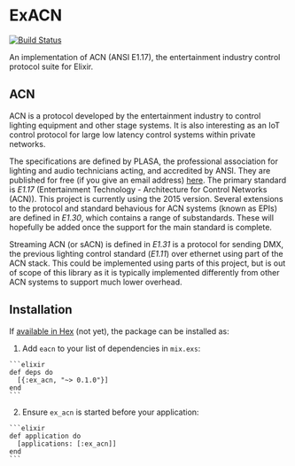 # ExACN
[![Build Status](https://travis-ci.org/willpenington/ex_acn.svg?branch=master)](https://travis-ci.org/willpenington/ex_acn)

An implementation of ACN (ANSI E1.17), the entertainment industry control protocol suite for Elixir.

## ACN
ACN is a protocol developed by the entertainment industry to control lighting equipment and other
stage systems. It is also interesting as an IoT control protocol for large low latency control
systems within private networks.

The specifications are defined by PLASA, the professional association for lighting and audio
technicians acting, and accredited by ANSI. They are published for free (if you give an email
address) [here](http://tsp.plasa.org). The primary standard is *E1.17* (Entertainment Technology - 
Architecture for Control Networks (ACN)). This project is currently using the 2015 version.
Several extensions to the protocol and standard behavious for ACN systems (known as EPIs) are defined in
*E1.30*, which contains a range of substandards. These will hopefully be added once the support for
the main standard is complete. 

Streaming ACN (or sACN) is defined in *E1.31* is a protocol for sending DMX, the previous lighting 
control standard (*E1.11*) over ethernet using part of the ACN stack. This could be implemented using
parts of this project, but is out of scope of this library as it is typically implemented differently
from other ACN systems to support much lower overhead.

## Installation

If [available in Hex](https://hex.pm/docs/publish) (not yet), the package can be installed as:

  1. Add `eacn` to your list of dependencies in `mix.exs`:

    ```elixir
    def deps do
      [{:ex_acn, "~> 0.1.0"}]
    end
    ```

  2. Ensure `ex_acn` is started before your application:

    ```elixir
    def application do
      [applications: [:ex_acn]]
    end
    ```

